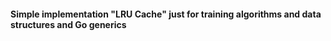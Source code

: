 #### Simple implementation "LRU Cache" just for training algorithms and data structures and Go generics 
